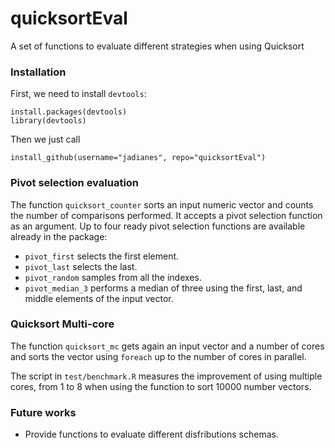 quicksortEval
=============

A set of functions to evaluate different strategies when using Quicksort

### Installation  

First, we need to install `devtools`:  

    install.packages(devtools)
    library(devtools)
   
Then we just call  

    install_github(username="jadianes", repo="quicksortEval")


### Pivot selection evaluation  

The function `quicksort_counter` sorts an input numeric vector and counts the
number of comparisons performed. It accepts a pivot selection function as an 
argument. Up to four ready pivot selection functions are available already in
the package:  

* `pivot_first` selects the first element.  
* `pivot_last` selects the last.  
* `pivot_random` samples from all the indexes.  
* `pivot_median_3` performs a median of three using the first, last, and middle 
elements of the input vector.  

### Quicksort Multi-core  

The function `quicksort_mc` gets again an input vector and a number of cores
and sorts the vector using `foreach` up to the number of cores in parallel.  

The script in `test/benchmark.R` measures the improvement of using multiple cores, 
from 1 to 8 when using the function to sort 10000 number vectors.  

### Future works  

* Provide functions to evaluate different disfributions schemas.  

